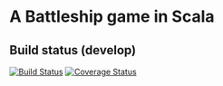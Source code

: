 # A Battleship game in Scala

## Build status (develop)

[![Build Status](https://travis-ci.org/wijon/mps-battleship.svg?branch=develop)](https://travis-ci.org/wijon/mps-battleship)
[![Coverage Status](https://coveralls.io/repos/github/wijon/mps-battleship/badge.svg?branch=develop)](https://coveralls.io/github/wijon/mps-battleship?branch=develop)